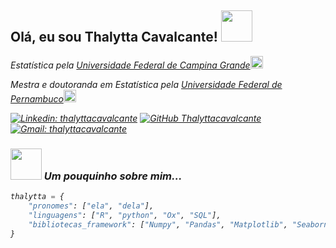 <h2> Olá, eu sou Thalytta Cavalcante! <img src="https://media.giphy.com/media/mGcNjsfWAjY5AEZNw6/giphy.gif" width="50"></h2>

<p><em>Estatística pela <a href="https://portal.ufcg.edu.br/">Universidade Federal de Campina Grande</a><img src="https://media.giphy.com/media/fYSnHlufseco8Fh93Z/giphy.gif" width="20"> 
<p><em>Mestra e doutoranda em Estatística pela <a href="http://www.ufpe.br">Universidade Federal de Pernambuco</a><img src="https://media.giphy.com/media/fYSnHlufseco8Fh93Z/giphy.gif" width="20"> 
</em></p>


[![Linkedin: thalyttacavalcante](https://img.shields.io/badge/-thalyttacavalcante-blue?style=flat-square&logo=Linkedin&logoColor=white&link=https://linkedin.com/in/https://www.linkedin.com/in/thalytta-cavalcante/)](https://linkedin.com/in/https://www.linkedin.com/in/thalytta-cavalcante/)
[![GitHub Thalyttacavalcante](https://img.shields.io/github/followers/thalyttacavalcante?label=follow&style=social)](https://github.com/thalyttacavalcante)
[![Gmail: thalyttacavalcante](https://img.shields.io/badge/-thalyttacavalcante@gmail.com-red?style=flat-square&logo=Gmail&logoColor=white&link=mailto:thalyttacavalcante@gmail.com)](mailto:thalyttacavalcante@gmail.com)

### <img src="https://media.giphy.com/media/VgCDAzcKvsR6OM0uWg/giphy.gif" width="50"> Um pouquinho sobre mim... 
```python
thalytta = {
    "pronomes": ["ela", "dela"],
    "linguagens": ["R", "python", "Ox", "SQL"],
    "bibliotecas_framework": ["Numpy", "Pandas", "Matplotlib", "Seaborn", "Statsmodels", "Scikit-learn"]
}
```
